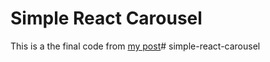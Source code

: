# Simple React Carousel

This is a the final code from [my post](https://dev.to/rakumairu/simple-react-carousel-24m0)# simple-react-carousel
